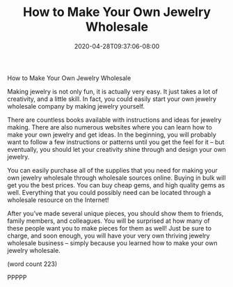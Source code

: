 ﻿---
title: "How to Make Your Own Jewelry Wholesale"
date: 2020-04-28T09:37:06-08:00
description: "Jewelry Wholesale Tips for Web Success"
featured_image: "/images/Jewelry Wholesale.jpg"
tags: ["Jewelry Wholesale"]
---

How to Make Your Own Jewelry Wholesale

Making jewelry is not only fun, it is actually very 
easy. It just takes a lot of creativity, and a little skill. 
In fact, you could easily start your own jewelry 
wholesale company by making jewelry yourself.

There are countless books available with 
instructions and ideas for jewelry making. There are 
also numerous websites where you can learn how 
to make your own jewelry and get ideas. In the 
beginning, you will probably want to follow a few 
instructions or patterns until you get the feel for it – 
but eventually, you should let your creativity shine 
through and design your own jewelry.

You can easily purchase all of the supplies that you 
need for making your own jewelry wholesale through 
wholesale sources online. Buying in bulk will get 
you the best prices. You can buy cheap gems, and 
high quality gems as well. Everything that you 
could possibly need can be located through a 
wholesale resource on the Internet!

After you’ve made several unique pieces, you 
should show them to friends, family members, and 
colleagues. You will be surprised at how many of 
these people want you to make pieces for them as 
well! Just be sure to charge, and soon enough, you 
will have your very own thriving jewelry wholesale 
business – simply because you learned how to 
make your own jewelry wholesale.

(word count 223)

PPPPP

